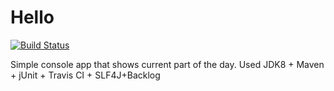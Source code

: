 # Hello
[![Build Status](https://travis-ci.org/DarkEagleGH/Hello.svg?branch=master)](https://travis-ci.org/DarkEagleGH/Hello)

Simple console app that shows current part of the day. Used JDK8 + Maven + jUnit + Travis CI + SLF4J+Backlog

